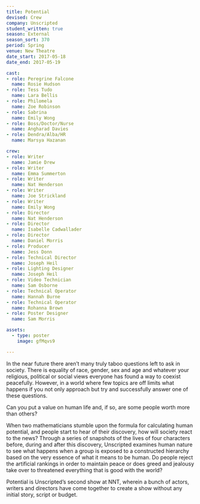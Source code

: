 ```yaml
---
title: Potential
devised: Crew
company: Unscripted
student_written: true
season: External
season_sort: 370
period: Spring
venue: New Theatre
date_start: 2017-05-18
date_end: 2017-05-19

cast:
- role: Peregrine Falcone
  name: Rosie Hudson
- role: Tess Tudo
  name: Lara Bellis
- role: Philomela
  name: Zoe Robinson
- role: Sabrina
  name: Emily Wong
- role: Boss/Doctor/Nurse
  name: Angharad Davies
- role: Dendra/Alba/HR
  name: Marsya Hazanan

crew:
- role: Writer
  name: Jamie Drew
- role: Writer
  name: Emma Summerton
- role: Writer
  name: Nat Henderson
- role: Writer
  name: Joe Strickland
- role: Writer
  name: Emily Wong
- role: Director
  name: Nat Henderson
- role: Director
  name: Isabelle Cadwallader
- role: Director
  name: Daniel Morris
- role: Producer
  name: Jess Donn
- role: Technical Director
  name: Joseph Heil
- role: Lighting Designer
  name: Joseph Heil
- role: Video Technician
  name: Sam Osborne
- role: Technical Operator
  name: Hannah Burne
- role: Technical Operator
  name: Rohanna Brown
- role: Poster Designer
  name: Sam Morris

assets:
  - type: poster
    image: gfMqvs9

---
```


In the near future there aren’t many truly taboo questions left to ask in society. There is equality of race, gender, sex and age and whatever your religious, political or social views everyone has found a way to coexist peacefully. However, in a world where few topics are off limits what happens if you not only approach but try and successfully answer one of these questions.

Can you put a value on human life and, if so, are some people worth more than others?

When two mathematicians stumble upon the formula for calculating human potential, and people start to hear of their discovery, how will society react to the news? Through a series of snapshots of the lives of four characters before, during and after this discovery, Unscripted examines human nature to see what happens when a group is exposed to a constructed hierarchy based on the very essence of what it means to be human. Do people reject the artificial rankings in order to maintain peace or does greed and jealousy take over to threatened everything that is good with the world?

Potential is Unscripted’s second show at NNT, wherein a bunch of actors, writers and directors have come together to create a show without any initial story, script or budget.
